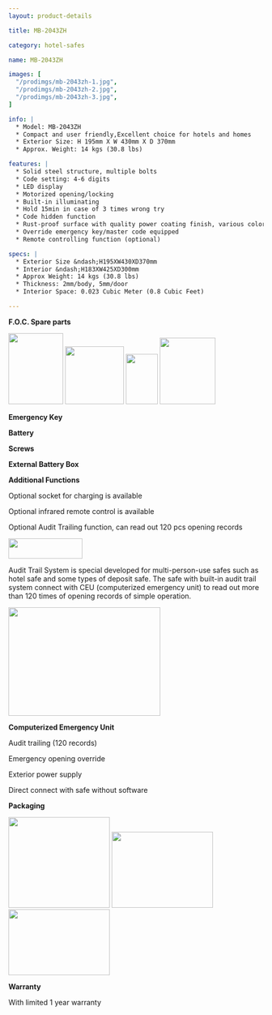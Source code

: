 ```yaml
---
layout: product-details

title: MB-2043ZH

category: hotel-safes

name: MB-2043ZH

images: [
  "/prodimgs/mb-2043zh-1.jpg",
  "/prodimgs/mb-2043zh-2.jpg",
  "/prodimgs/mb-2043zh-3.jpg",
]

info: |
  * Model: MB-2043ZH
  * Compact and user friendly,Excellent choice for hotels and homes
  * Exterior Size: H 195mm X W 430mm X D 370mm
  * Approx. Weight: 14 kgs (30.8 lbs)

features: |
  * Solid steel structure, multiple bolts
  * Code setting: 4-6 digits
  * LED display
  * Motorized opening/locking
  * Built-in illuminating
  * Hold 15min in case of 3 times wrong try
  * Code hidden function
  * Rust-proof surface with quality power coating finish, various colors available
  * Override emergency key/master code equipped
  * Remote controlling function (optional)

specs: |
  * Exterior Size &ndash;H195XW430XD370mm
  * Interior &ndash;H183XW425XD300mm
  * Approx Weight: 14 kgs (30.8 lbs)
  * Thickness: 2mm/body, 5mm/door
  * Interior Space: 0.023 Cubic Meter (0.8 Cubic Feet)

---
```


**F.O.C. Spare parts**

<img alt="" src="{PRODIMGS}/prodimgs/mb-2043zh-4.jpg" style="width: 108px; height: 140px" />

<img alt="" src="{PRODIMGS}/prodimgs/mb-2043zh-5.jpg" style="width: 116px; height: 114px" />

<img alt="" src="{PRODIMGS}/prodimgs/mb-2043zh-6.jpg" style="width: 63px; height: 99px" />

<img alt="" src="{PRODIMGS}/prodimgs/mb-2043zh-7.jpg" style="width: 110px; height: 131px" />

**Emergency Key**

**Battery**

**Screws**

**External Battery Box**

**Additional Functions**

Optional socket for charging is available

Optional infrared remote control is available

Optional Audit Trailing function, can read out 120 pcs opening records

<img alt="" src="{PRODIMGS}/prodimgs/mb-2043zh-8.jpg" style="width: 146px; height: 40px;" />

Audit Trail System is special developed for multi-person-use safes such as hotel safe and some types of deposit safe. The safe with built-in audit trail system connect with CEU (computerized emergency unit) to read out more than 120 times of opening records of simple operation.

<img alt="" src="{PRODIMGS}/prodimgs/mb-2043zh-9.jpg" style="width: 300px; height: 214px;" />

**Computerized Emergency Unit**

Audit trailing (120 records)

Emergency opening override

Exterior power supply

Direct connect with safe without software

**Packaging**

<img alt="" src="{PRODIMGS}/prodimgs/mb-2043zh-10.jpg" style="width: 200px; height: 179px" />

<img alt="" src="{PRODIMGS}/prodimgs/mb-2043zh-11.jpg" style="width: 200px; height: 150px" />

<img alt="" src="{PRODIMGS}/prodimgs/mb-2043zh-12.jpg" style="width: 200px; height: 130px" />

**Warranty**

With limited 1 year warranty


